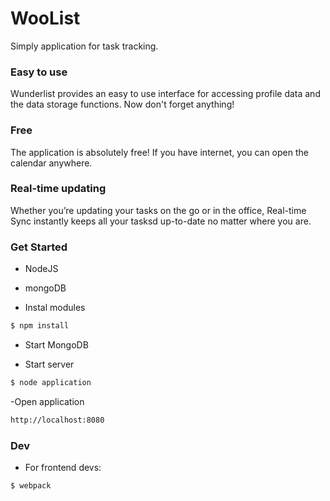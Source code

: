 # WooList

Simply application for task tracking.

### Easy to use
Wunderlist provides an easy to use interface for accessing profile data and the data storage functions. Now don't forget anything!

### Free
The application is absolutely free! If you have internet, you can open the calendar anywhere.

### Real-time updating
Whether you’re updating your tasks on the go or in the office, Real-time Sync instantly keeps all your tasksd up-to-date no matter where you are.

### Get Started

- NodeJS
- mongoDB

- Instal modules
```sh
$ npm install
```

- Start MongoDB

- Start server
```sh
$ node application
```

-Open application
```sh
http://localhost:8080
```


### Dev

- For frontend devs:

```sh
$ webpack
```
